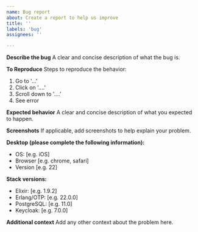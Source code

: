```yaml
---
name: Bug report
about: Create a report to help us improve
title: ''
labels: 'bug'
assignees: ''

---
```


**Describe the bug**
A clear and concise description of what the bug is.

**To Reproduce**
Steps to reproduce the behavior:
1. Go to '...'
2. Click on '....'
3. Scroll down to '....'
4. See error

**Expected behavior**
A clear and concise description of what you expected to happen.

**Screenshots**
If applicable, add screenshots to help explain your problem.

**Desktop (please complete the following information):**
 - OS: [e.g. iOS]
 - Browser [e.g. chrome, safari]
 - Version [e.g. 22]

**Stack versions:**
- Elixir: [e.g. 1.9.2]
- Erlang/OTP: [e.g. 22.0.0]
- PostgreSQL: [e.g. 11.0]
- Keycloak: [e.g. 7.0.0]

**Additional context**
Add any other context about the problem here.
